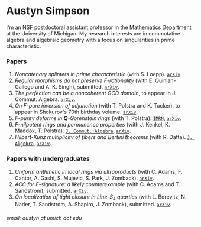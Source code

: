 # Austyn Simpson

I'm an NSF postdoctoral assistant professor in the [Mathematics Department](https://lsa.umich.edu/math) at the University of Michigan. My research interests are in commutative algebra and algebraic geometry with a focus on singularities in prime characteristic.

### Papers
1. *Noncatenary splinters in prime characteristic* (with S. Loepp). [`arXiv`](https://arxiv.org/abs/2401.00925).
2. *Regular morphisms do not preserve F-rationality* (with E. Quinlan-Gallego and A. K. Singh), submitted. [`arXiv`](https://arxiv.org/abs/2307.03785).
3. *The perfection can be a noncoherent GCD domain*, to appear in J. Commut. Algebra. [`arXiv`](https://arxiv.org/abs/2401.00803).
4. *On F-pure inversion of adjunction* (with T. Polstra and K. Tucker), to appear in Shokurov's 70th birthday volume. [`arXiv`](https://arxiv.org/abs/2305.17591).
5. *F-purity deforms in **Q**-Gorenstein rings* (with T. Polstra). [`IMRN`](https://doi.org/10.1093/imrn/rnac254), [`arXiv`](https://arxiv.org/abs/2009.13444).
6. *F-nilpotent rings and permanence properties* (with J. Kenkel, K. Maddox, T. Polstra). [`J. Commut. Algebra`](https://doi.org/10.1216/jca.2023.15.559), [`arXiv`](https://arxiv.org/abs/1912.01150).
7. *Hilbert-Kunz multiplicity of fibers and Bertini theorems* (with R. Datta). [`J. Algebra`](https://doi.org/10.1016/j.jalgebra.2021.10.025), [`arXiv`](https://arxiv.org/abs/1908.04819).

### Papers with undergraduates
1. *Uniform arithmetic in local rings via ultraproducts* (with C. Adams, F. Cantor, A. Gashi, S. Mujevic, S. Park, J. Zomback). [`arXiv`](https://arxiv.org/abs/2312.17391).
2. *ACC for F-signature: a likely counterexample* (with C. Adams and T. Sandstrom), submitted. [`arXiv`](https://arxiv.org/abs/2309.07901).
3. *On localization of tight closure in Line-S<sub>4</sub> quartics* (with L. Borevitz, N. Nader, T. Sandstrom, A. Shapiro, J. Zomback), submitted. [`arXiv`](https://arxiv.org/abs/2211.03220).

###### email: austyn at umich dot edu
